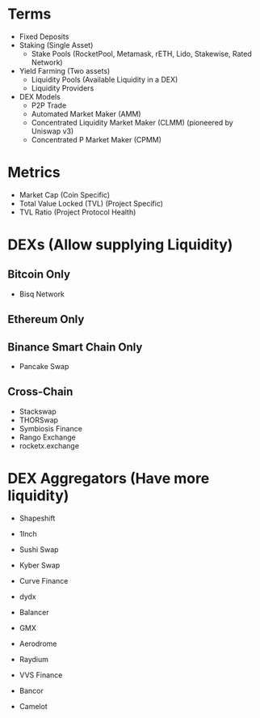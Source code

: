 # Terms
- Fixed Deposits
- Staking (Single Asset)
	- Stake Pools (RocketPool, Metamask, rETH, Lido, Stakewise, Rated Network)
- Yield Farming (Two assets)
	- Liquidity Pools (Available Liquidity in a DEX)
	- Liquidity Providers
- DEX Models
	- P2P Trade
	- Automated Market Maker (AMM)
	- Concentrated Liquidity Market Maker (CLMM) (pioneered by Uniswap v3)
	- Concentrated P Market Maker (CPMM)
# Metrics
- Market Cap (Coin Specific)
- Total Value Locked (TVL) (Project Specific)
- TVL Ratio (Project Protocol Health)

# DEXs (Allow supplying Liquidity)
## Bitcoin Only
- Bisq Network
## Ethereum Only

## Binance Smart Chain Only
- Pancake Swap
## Cross-Chain
- Stackswap
- THORSwap
- Symbiosis Finance
- Rango Exchange
- rocketx.exchange
# DEX Aggregators (Have more liquidity)
- Shapeshift
- 1Inch

- Sushi Swap
- Kyber Swap
- Curve Finance
- dydx
- Balancer
- GMX
- Aerodrome
- Raydium
- VVS Finance
- Bancor
- Camelot